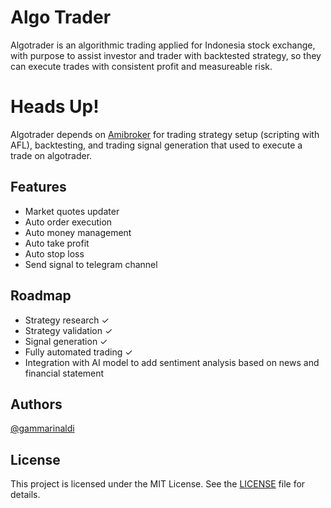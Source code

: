 ﻿
# Algo Trader

Algotrader is an algorithmic trading applied for Indonesia stock exchange, 
with purpose to assist investor and trader with backtested strategy, 
so they can execute trades with consistent profit and measureable risk.

# Heads Up!

Algotrader depends on [Amibroker](https://www.amibroker.com/) for trading strategy setup (scripting with AFL), backtesting, and trading signal generation that used to execute a trade on algotrader.

## Features

- Market quotes updater
- Auto order execution
- Auto money management
- Auto take profit
- Auto stop loss
- Send signal to telegram channel

## Roadmap
- Strategy research ✓
- Strategy validation ✓
- Signal generation ✓
- Fully automated trading ✓
- Integration with AI model to add sentiment analysis based on news and financial statement 


## Authors

[@gammarinaldi](https://github.com/gammarinaldi)


## License

This project is licensed under the MIT License. See the [LICENSE](https://github.com/gammarinaldi/algotrader?tab=MIT-1-ov-file) file for details.
